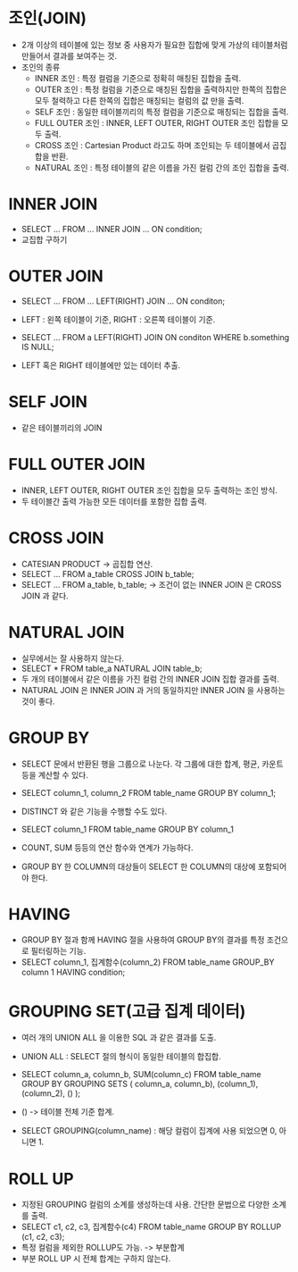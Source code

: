 # 조인(JOIN)
* 2개 이상의 테이블에 있는 정보 중 사용자가 필요한 집합에 맞게 가상의 테이블처럼 만들어서 결과를 보여주는 것.
* 조인의 종류
  * INNER 조인 : 특정 컬럼을 기준으로 정확히 매칭된 집합을 출력.
  * OUTER 조인 : 특정 컬럼을 기준으로 매칭된 집합을 출력하지만 한쪽의 집합은 모두 철력하고 다른 한쪽의 집합은 매칭되는 컬럼의 값 만을 출력.
  * SELF 조인 : 동일한 테이블끼리의 특정 컬럼을 기준으로 매칭되는 집합을 출력.
  * FULL OUTER 조인 : INNER, LEFT OUTER, RIGHT OUTER 조인 집합을 모두 출력.
  * CROSS 조인 : Cartesian Product 라고도 하며 조인되는 두 테이블에서 곱집합을 반환.
  * NATURAL 조인 : 특정 테이블의 같은 이름을 가진 컬럼 간의 조인 집합을 출력.

# INNER JOIN
* SELECT ... FROM ... INNER JOIN ... ON condition;
* 교집합 구하기

# OUTER JOIN
* SELECT ... FROM ... LEFT(RIGHT) JOIN ... ON conditon;
* LEFT : 왼쪽 테이블이 기준, RIGHT : 오른쪽 테이블이 기준.

* SELECT ... FROM a LEFT(RIGHT) JOIN  ON conditon WHERE b.something IS NULL;
* LEFT 혹은 RIGHT 테이블에만 있는 데이터 추출.

# SELF JOIN
* 같은 테이블끼리의 JOIN

# FULL OUTER JOIN
* INNER, LEFT OUTER, RIGHT OUTER 조인 집합을 모두 출력하는 조인 방식.
* 두 테이블간 출력 가능한 모든 데이터를 포함한 집합 출력.

# CROSS JOIN
* CATESIAN PRODUCT -> 곱집합 연산.
* SELECT ... FROM a_table CROSS JOIN b_table;
* SELECT ... FROM a_table, b_table; -> 조건이 없는 INNER JOIN 은 CROSS JOIN 과 같다.

# NATURAL JOIN
* 실무에서는 잘 사용하지 않는다.
* SELECT * FROM table_a NATURAL JOIN table_b;
* 두 개의 테이블에서 같은 이름을 가진 컬럼 간의 INNER JOIN 집합 결과를 출력.
* NATURAL JOIN 은 INNER JOIN 과 거의 동일하지만 INNER JOIN 을 사용하는 것이 좋다.

# GROUP BY
* SELECT 문에서 반환된 행을 그룹으로 나눈다. 각 그룹에 대한 합계, 평균, 카운트 등을 계산할 수 있다.
* SELECT column_1, column_2 FROM table_name GROUP BY column_1;

* DISTINCT 와 같은 기능을 수행할 수도 있다.
* SELECT column_1 FROM table_name GROUP BY column_1

* COUNT, SUM 등등의 연산 함수와 연계가 가능하다.
* GROUP BY 한 COLUMN의 대상들이 SELECT 한 COLUMN의 대상에 포함되어야 한다.

# HAVING
* GROUP BY 절과 함께 HAVING 절을 사용하여 GROUP BY의 결과를 특정 조건으로 필터링하는 기능.
* SELECT column_1, 집계함수(column_2) FROM table_name GROUP_BY column 1 HAVING condition;

# GROUPING SET(고급 집계 데이터)
* 여러 개의 UNION ALL 을 이용한 SQL 과 같은 결과를 도출.
* UNION ALL : SELECT 절의 형식이 동일한 테이블의 합집합.
* SELECT column_a, column_b, SUM(column_c) FROM table_name GROUP BY GROUPING SETS ( column_a, column_b), (column_1), (column_2), () );
* () -> 테이블 전체 기준 합계.

* SELECT GROUPING(column_name) : 해당 컬럼이 집계에 사용 되었으면 0, 아니면 1.

# ROLL UP
* 지정된 GROUPING 컬럼의 소계를 생성하는데 사용. 간단한 문법으로 다양한 소계를 출력.
* SELECT c1, c2, c3, 집계함수(c4) FROM table_name GROUP BY ROLLUP (c1, c2, c3);
* 특정 컬럼을 제외한 ROLLUP도 가능. -> 부분합계 
* 부분 ROLL UP 시 전체 합계는 구하지 않는다.
